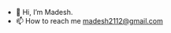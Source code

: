 - 👋 Hi, I’m Madesh.
- 📫 How to reach me madesh2112@gmail.com

<!---
Madesh21/Madesh21 is a ✨ special ✨ repository because its `README.md` (this file) appears on your GitHub profile.
You can click the Preview link to take a look at your changes.
--->
